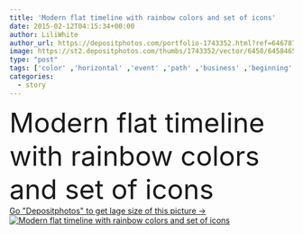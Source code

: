 ```yaml
---
title: 'Modern flat timeline with rainbow colors and set of icons'
date: 2015-02-12T04:15:34+00:00
author: LiliWhite
author_url: https://depositphotos.com/portfolio-1743352.html?ref=64678756
image: https://st2.depositphotos.com/thumbs/1743352/vector/6458/64584653/api_thumb_450.jpg?forcejpeg=true
type: "post"
tags: ['color' ,'horizontal' ,'event' ,'path' ,'business' ,'beginning' ,'road' ,'time' ,'rainbow' ,'year' ,'icon' ,'corporate' ,'data' ,'development' ,'way' ,'step' ,'route' ,'company' ,'point' ,'journey' ,'map' ,'history' ,'start' ,'voyage' ,'chart' ,'story' ,'process' ,'month' ,'evolution' ,'firm' ,'progress' ,'important' ,'concern' ,'axis' ,'course' ,'enterprise' ,'advance' ,'milestone' ,'narrate' ,'start up' ,'timeline' ,'milestones' ,'infographic' ,'starup' ]
categories: 
  - story
---
```

<div aling="center">
            <font size="60"> Modern flat timeline with rainbow colors and set of icons</font>   
</div>
<div>
    <a href='https://st2.depositphotos.com/thumbs/1743352/vector/6458/64584653/api_thumb_450.jpg?forcejpeg=true?ref=64678756' target=_blank > Go "Depositphotos" to get lage size of this picture ->
        <img href='https://st2.depositphotos.com/thumbs/1743352/vector/6458/64584653/api_thumb_450.jpg?forcejpeg=true?ref=64678756' src='https://st2.depositphotos.com/1743352/6458/v/950/depositphotos_64584653-stock-illustration-modern-flat-timeline-with-rainbow.jpg?forcejpeg=true' alt='Modern flat timeline with rainbow colors and set of icons' >
    </a>
</div>
